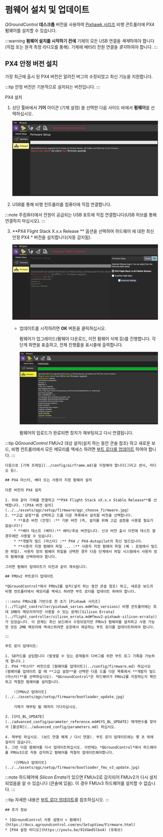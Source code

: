 # 펌웨어 설치 및 업데이트

*QGroundControl* **데스크톱** 버전을 사용하여 [Pixhawk 시리즈](../getting_started/flight_controller_selection.md) 비행 콘트롤러에 PX4 펌웨어를 설치할 수 있습니다.

:::warning
**펌웨어 설치를 시작하기 전에** 기체의 모든 USB 연결을 *해제*하여야 합니다 (직접 또는 원격 측정 라디오를 통해). 기체에 배터리 전원 연결을 *중지*하여야 합니다.
:::

## PX4 안정 버전 설치

가장 최근에 출시 된 PX4 버전은 알려진 버그의 수정되었고 최신 기능을 지원합니다.

:::tip
안정 버전은 기본적으로 설치되는 버전입니다.
:::

PX4 설치

1. 상단 툴바에서 **기어** 아이콘 (기체 설정) 을 선택한 다음 사이드 바에서 **펌웨어**를 선택하십시오.
    
    ![펌웨어가 분리됨](../../assets/qgc/setup/firmware/firmware_disconnected.jpg)

2. USB를 통해 비행 컨트롤러를 컴퓨터에 직접 연결합니다.
    
:::note
주컴퓨터에서 전원이 공급되는 USB 포트에 직접 연결합니다(USB 허브를 통해 연결하지 마십시오).
:::

3. **PX4 Flight Stack X.x.x Release ** 옵션을 선택하여 하드웨어 </em>에 대한 최신 안정 PX4 * 버전을 설치합니다(자동 감지됨).</p> 
    
    ![PX4 기본값으로 설치](../../assets/qgc/setup/firmware/firmware_connected_default_px4.jpg)</li> 
    
    * 업데이트를 시작하려면 **OK** 버튼을 클릭하십시오.
        
        펌웨어가 업그레이드(펌웨어 다운로드, 이전 펌웨어 삭제 등)를 진행합니다. 각 단계 화면을 표출하고, 전체 진행률을 표시줄에 출력합니다.
        
        ![펌웨어 업그레이드 완료](../../assets/qgc/setup/firmware/firmware_upgrade_complete.jpg)
        
        펌웨어의 업로드가 완료되면 장치가 재부팅되고 다시 연결됩니다.
        
:::tip
*QGroundControl* FMUv2 대상 설치(설치 하는 동안 콘솔 참조) 하고 새로운 보드, 비행 컨트롤러에서 모든 메모리를 액세스 하려면 [부트 로더를 업데이트](#bootloader) 하여야 합니다. :::</ol> 
    
    다음으로 [기체 프레임](../config/airframe.md)을 지정해야 합니다(그리고 센서, 라디오 등).
    
    

<span id="custom"></span>

    
    ## PX4 마스터, 베타 또는 사용자 지정 펌웨어 설치
    
    다른 버전의 PX4 설치
    
    1. 위와 같이 기체를 연결하고 **PX4 Flight Stack vX.x.x Stable Release**를 선택합니다. ![PX4 버전 설치](../../assets/qgc/setup/firmware/qgc_choose_firmware.jpg)
    2. **고급 설정**을 선택하고 드롭 다운 목록에서 설치할 버전을 선택합니다. 
        * **표준 버전 (안정) :** 기본 버전 (즉, 설치를 위해 고급 설정을 사용할 필요가 없습니다!)
        * **베타 테스트 (베타):** 베타/후보 버전입니다. 신규 버전 출시 이전에 테스트 할 경우에만 사용할 수 있습니다.
        * **개발자 빌드 (마스터) :** PX4 / PX4-Autopilot의 최신 빌드입니다.
        * **사용자 지정 펌웨어 파일 ... :** 사용자 지정 펌웨어 파일 (예 : 로컬에서 빌드 한 파일). 사용자 정의 펌웨어 파일을 선택한 경우 다음 단계에서 파일 시스템에서 사용자 정의 펌웨어를 선택하여야 합니다.
    
    그러면 펌웨어 업데이트가 이전과 같이 계속됩니다.
    
    

<a id="bootloader"></a>

    
    ## FMUv2 부트로더 업데이트
    
    *QGroundControl*에서 FMUv2를 설치(설치 하는 동안 콘솔 참조) 하고, 새로운 보드의 비행 컨트롤러에서 메모리를 액세스 하려면 부트 로더를 업데이트 하여야 합니다.
    
    :::note FMUv2를 기반으로 한 초기 [Pixhawk 시리즈](../flight_controller/pixhawk_series.md#fmu_versions) 비행 콘트롤러에는 최대 1MB의 메모리까지만 사용할 수 있는 문제([Silicon Errata](../flight_controller/silicon_errata.md#fmuv2-pixhawk-silicon-errata))가 있었습니다. 이 문제는 최신 보드에서 수정되었지만 FMUv3 펌웨어를 설치하고 사용 가능한 모든 2MB 메모리에 액세스하려면 공장에서 제공하는 부트 로더를 업데이트하여야 합니다.
:::
    
    부트 로더 업데이트:
    
    1. SD카드를 삽입합니다 (발생할 수 있는 문제들의 디버그를 위한 부트 로그 기록을 가능하게 합니다.)
    2. PX4 *마스터* 버전으로 [펌웨어를 업데이트](../config/firmware.md) 하십시오 (펌웨어를 업데이트 할 때 **고급 설정**을 선택한 다음 드롭 다운 목록에서 **개발자 빌드 (마스터)**를 선택하십시오). *QGroundControl*은 하드웨어가 FMUv2를 지원하는지 확인하고 적절한 펌웨어를 설치합니다. 
        
        ![FMUv2 업데이트](../../assets/qgc/setup/firmware/bootloader_update.jpg)
        
        기체가 재부팅 될 때까지 기다리십시오.
    
    3. [SYS_BL_UPDATE](../advanced_config/parameter_reference.md#SYS_BL_UPDATE) 매개변수를 찾아서 [활성화](../advanced_config/parameters.md) 하십시오.
    
    4. 재부팅 하십시오. (보드 연결 해제 / 다시 연결). 부트 로더 업데이트에는 몇 초 밖에 걸리지 않습니다.
    5. 그런 다음 펌웨어를 다시 업데이트하십시오. 이번에는 *QGroundControl*에서 하드웨어를 FMUv3으로 자동 감지하고 펌웨어를 적절히 업데이트해야합니다.
        
        ![FMUv3 업데이트](../../assets/qgc/setup/firmware/bootloader_fmu_v3_update.jpg)
        
:::note
하드웨어에 *Silicon Errata*가 있으면 FMUv2로 감지되어 FMUv2가 다시 설치되었음을 알 수 있습니다 (콘솔에 있음). 이 경우 FMUv3 하드웨어를 설치할 수 없습니다.
:::
    
:::tip
자세한 내용은 [부트 로더 업데이트](../advanced_config/bootloader_update.md)를 참조하십시오.
:::
    
    ## 추가 정보
    
    * [QGroundControl 사용 설명서 > 펌웨어](https://docs.qgroundcontrol.com/en/SetupView/Firmware.html)
    * [PX4 설정 비디오](https://youtu.be/91VGmdSlbo4) (유튜브)